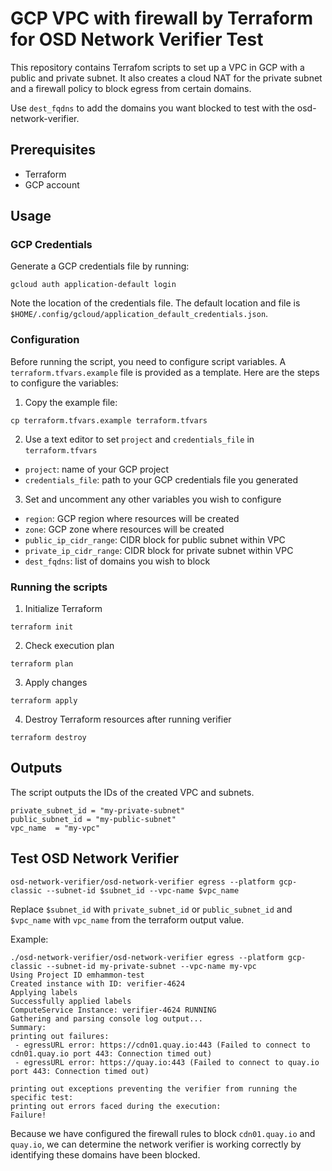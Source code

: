 # GCP VPC with firewall by Terraform for OSD Network Verifier Test
This repository contains Terrafom scripts to set up a VPC in GCP with a public and private subnet. It also creates a cloud NAT for the private subnet and a firewall policy to block egress from certain domains.

Use `dest_fqdns` to add the domains you want blocked to test with the osd-network-verifier.

## Prerequisites
- Terraform 
- GCP account

## Usage
### GCP Credentials
Generate a GCP credentials file by running:
```
gcloud auth application-default login
```
Note the location of the credentials file. The default location and file is `$HOME/.config/gcloud/application_default_credentials.json`.

### Configuration
Before running the script, you need to configure script variables. A `terraform.tfvars.example` file is provided as a template. Here are the steps to configure the variables:
1. Copy the example file:
```
cp terraform.tfvars.example terraform.tfvars
```
2. Use a text editor to set `project` and `credentials_file` in `terraform.tfvars`
- `project`: name of your GCP project
- `credentials_file`: path to your GCP credentials file you generated
3. Set and uncomment any other variables you wish to configure
- `region`: GCP region where resources will be created
- `zone`: GCP zone where resources will be created
- `public_ip_cidr_range`: CIDR block for public subnet within VPC
- `private_ip_cidr_range`: CIDR block for private subnet within VPC
- `dest_fqdns`: list of domains you wish to block

### Running the scripts
1. Initialize Terraform
```
terraform init
```
2. Check execution plan
```
terraform plan
```
3. Apply changes
```
terraform apply
```
4. Destroy Terraform resources after running verifier
```
terraform destroy
```
## Outputs
The script outputs the IDs of the created VPC and subnets.
```
private_subnet_id = "my-private-subnet"
public_subnet_id = "my-public-subnet"
vpc_name  = "my-vpc"
```

## Test OSD Network Verifier
```
osd-network-verifier/osd-network-verifier egress --platform gcp-classic --subnet-id $subnet_id --vpc-name $vpc_name
```
Replace `$subnet_id` with `private_subnet_id` or `public_subnet_id` and `$vpc_name` with `vpc_name` from the terraform output value.

Example:
```
./osd-network-verifier/osd-network-verifier egress --platform gcp-classic --subnet-id my-private-subnet --vpc-name my-vpc
Using Project ID emhammon-test
Created instance with ID: verifier-4624
Applying labels
Successfully applied labels 
ComputeService Instance: verifier-4624 RUNNING
Gathering and parsing console log output...
Summary:
printing out failures:
 - egressURL error: https://cdn01.quay.io:443 (Failed to connect to cdn01.quay.io port 443: Connection timed out)
 - egressURL error: https://quay.io:443 (Failed to connect to quay.io port 443: Connection timed out)

printing out exceptions preventing the verifier from running the specific test:
printing out errors faced during the execution:
Failure!
```
Because we have configured the firewall rules to block `cdn01.quay.io` and `quay.io`, we can determine the network verifier is working correctly by identifying these domains have been blocked.




